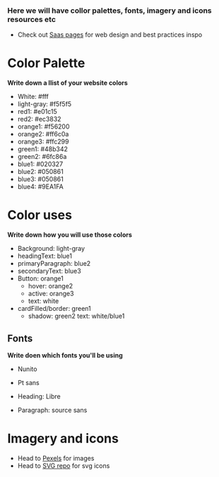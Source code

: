 ### Here we will have collor palettes, fonts, imagery and icons resources etc

- Check out [Saas pages](https://saaspages.xyz) for web design  and best practices inspo


# Color Palette

**Write down a llist of your website colors**

- White: #fff
- light-gray: #f5f5f5
- red1: #e01c15
- red2: #ec3832
- orange1: #f56200
- orange2: #ff6c0a
- orange3: #ffc299
- green1: #48b342
- green2: #6fc86a
- blue1: #020327
- blue2: #050861
- blue3: #050861
- blue4: #9EA1FA

# Color uses

**Write down how you will use those colors**

- Background: light-gray
- headingText: blue1
- primaryParagraph: blue2
- secondaryText: blue3
- Button: orange1
  - hover: orange2
  - active: orange3
  - text: white
- cardFilled/border: green1
  - shadow: green2
    text: white/blue1

## Fonts

**Write doen which fonts you'll be using**

- Nunito
- Pt sans

- Heading: Libre
- Paragraph: source sans

# Imagery and icons
- Head to [Pexels](https://pexels.com) for images
- Head to [SVG repo](https://svgrepo.com) for svg icons
